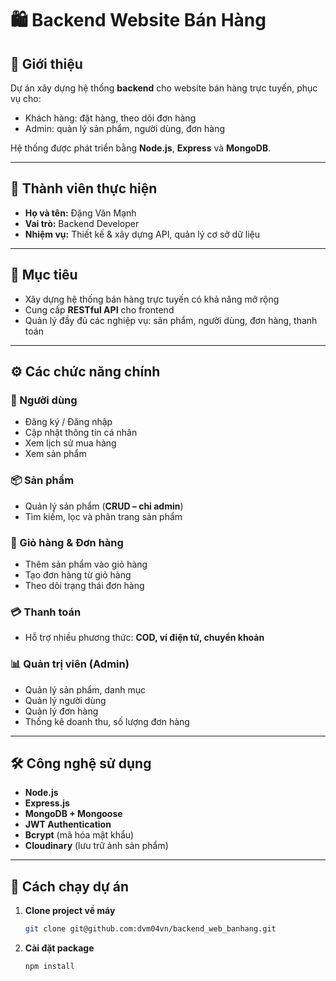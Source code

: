 # 🛍️ Backend Website Bán Hàng

## 📖 Giới thiệu
Dự án xây dựng hệ thống **backend** cho website bán hàng trực tuyến, phục vụ cho:
- Khách hàng: đặt hàng, theo dõi đơn hàng
- Admin: quản lý sản phẩm, người dùng, đơn hàng  

Hệ thống được phát triển bằng **Node.js**, **Express** và **MongoDB**.

---

## 👥 Thành viên thực hiện
- **Họ và tên:** Đặng Văn Mạnh  
- **Vai trò:** Backend Developer  
- **Nhiệm vụ:** Thiết kế & xây dựng API, quản lý cơ sở dữ liệu

---

## 🎯 Mục tiêu
- Xây dựng hệ thống bán hàng trực tuyến có khả năng mở rộng  
- Cung cấp **RESTful API** cho frontend  
- Quản lý đầy đủ các nghiệp vụ: sản phẩm, người dùng, đơn hàng, thanh toán  

---

## ⚙️ Các chức năng chính

### 👤 Người dùng
- Đăng ký / Đăng nhập  
- Cập nhật thông tin cá nhân  
- Xem lịch sử mua hàng  
- Xem sản phẩm  

### 📦 Sản phẩm
- Quản lý sản phẩm (**CRUD – chỉ admin**)  
- Tìm kiếm, lọc và phân trang sản phẩm  

### 🛒 Giỏ hàng & Đơn hàng
- Thêm sản phẩm vào giỏ hàng  
- Tạo đơn hàng từ giỏ hàng  
- Theo dõi trạng thái đơn hàng  

### 💳 Thanh toán
- Hỗ trợ nhiều phương thức: **COD, ví điện tử, chuyển khoản**  

### 📊 Quản trị viên (Admin)
- Quản lý sản phẩm, danh mục  
- Quản lý người dùng  
- Quản lý đơn hàng  
- Thống kê doanh thu, số lượng đơn hàng  

---

## 🛠️ Công nghệ sử dụng
- **Node.js**  
- **Express.js**  
- **MongoDB + Mongoose**  
- **JWT Authentication**  
- **Bcrypt** (mã hóa mật khẩu)  
- **Cloudinary** (lưu trữ ảnh sản phẩm)  

---

## 🚀 Cách chạy dự án

1. **Clone project về máy**
   ```bash
   git clone git@github.com:dvm04vn/backend_web_banhang.git
2. **Cài đặt package**
   ```bash
   npm install

